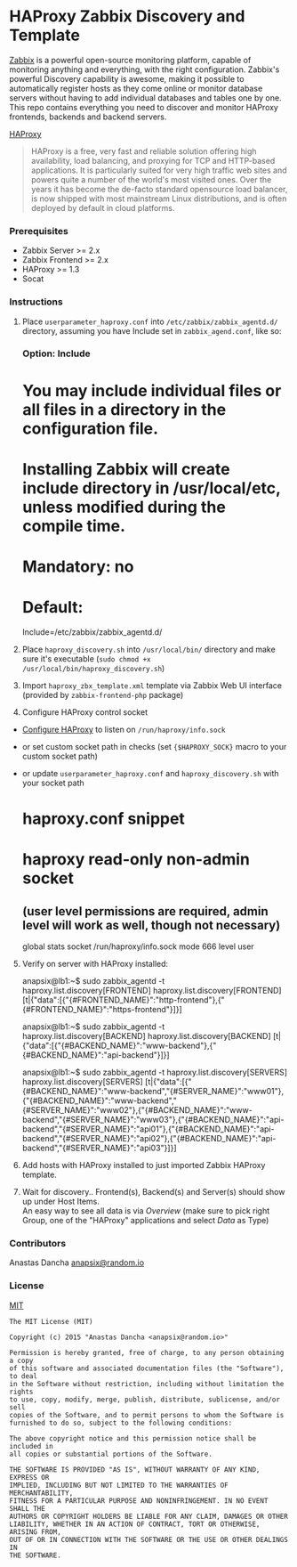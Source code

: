 HAProxy Zabbix Discovery and Template
=====================================

[Zabbix](http://zabbix.com) is a powerful open-source monitoring platform, capable of monitoring anything and everything, with the right configuration.
Zabbix's powerful Discovery capability is awesome, making it possible to automatically register hosts as they come online or monitor database servers without having to add individual databases and tables one by one.
This repo contains everything you need to discover and monitor HAProxy frontends, backends and backend servers.

[HAProxy](http://www.haproxy.org/)

> HAProxy is a free, very fast and reliable solution offering high availability, load balancing, and proxying for TCP and HTTP-based applications.
> It is particularly suited for very high traffic web sites and powers quite a number of the world's most visited ones. Over the years it has become the de-facto standard opensource load balancer, is now shipped with most mainstream Linux distributions, and is often deployed by default in cloud platforms.


### Prerequisites

* Zabbix Server >= 2.x
* Zabbix Frontend >= 2.x
* HAProxy >= 1.3
* Socat

### Instructions

1. Place `userparameter_haproxy.conf` into `/etc/zabbix/zabbix_agentd.d/` directory, assuming you have Include set in `zabbix_agend.conf`, like so:

    ### Option: Include
    # You may include individual files or all files in a directory in the configuration file.
    # Installing Zabbix will create include directory in /usr/local/etc, unless modified during the compile time.
    #
    # Mandatory: no
    # Default:
    Include=/etc/zabbix/zabbix_agentd.d/

2. Place `haproxy_discovery.sh` into `/usr/local/bin/` directory and make sure it's executable (`sudo chmod +x /usr/local/bin/haproxy_discovery.sh`)
3. Import `haproxy_zbx_template.xml` template via Zabbix Web UI interface (provided by `zabbix-frontend-php` package)
4. Configure HAProxy control socket
  - [Configure HAProxy](http://cbonte.github.io/haproxy-dconv/configuration-1.5.html#9.2) to listen on `/run/haproxy/info.sock`
  - or set custom socket path in checks (set `{$HAPROXY_SOCK}` macro to your custom socket path)
  - or update `userparameter_haproxy.conf` and `haproxy_discovery.sh` with your socket path

    # haproxy.conf snippet
    # haproxy read-only non-admin socket
    ## (user level permissions are required, admin level will work as well, though not necessary)
    global
      stats socket /run/haproxy/info.sock  mode 666 level user

5. Verify on server with HAProxy installed:

    anapsix@lb1:~$ sudo zabbix_agentd -t haproxy.list.discovery[FRONTEND]
      haproxy.list.discovery[FRONTEND]              [t|{"data":[{"{#FRONTEND_NAME}":"http-frontend"},{"{#FRONTEND_NAME}":"https-frontend"}]}]
    
    anapsix@lb1:~$ sudo zabbix_agentd -t haproxy.list.discovery[BACKEND]
      haproxy.list.discovery[BACKEND]               [t|{"data":[{"{#BACKEND_NAME}":"www-backend"},{"{#BACKEND_NAME}":"api-backend"}]}]
    
    anapsix@lb1:~$ sudo zabbix_agentd -t haproxy.list.discovery[SERVERS]
      haproxy.list.discovery[SERVERS]               [t|{"data":[{"{#BACKEND_NAME}":"www-backend","{#SERVER_NAME}":"www01"},{"{#BACKEND_NAME}":"www-backend","{#SERVER_NAME}":"www02"},{"{#BACKEND_NAME}":"www-backend","{#SERVER_NAME}":"www03"},{"{#BACKEND_NAME}":"api-backend","{#SERVER_NAME}":"api01"},{"{#BACKEND_NAME}":"api-backend","{#SERVER_NAME}":"api02"},{"{#BACKEND_NAME}":"api-backend","{#SERVER_NAME}":"api03"}]}]

6. Add hosts with HAProxy installed to just imported Zabbix HAProxy template.
7. Wait for discovery.. Frontend(s), Backend(s) and Server(s) should show up under Host Items.  
   An easy way to see all data is via _Overview_ (make sure to pick right Group, one of the "HAProxy" applications and select _Data_ as Type)


### Contributors

Anastas Dancha <anapsix@random.io>

### License

[MIT](http://opensource.org/licenses/MIT)

    The MIT License (MIT)
    
    Copyright (c) 2015 "Anastas Dancha <anapsix@random.io>"
    
    Permission is hereby granted, free of charge, to any person obtaining a copy
    of this software and associated documentation files (the "Software"), to deal
    in the Software without restriction, including without limitation the rights
    to use, copy, modify, merge, publish, distribute, sublicense, and/or sell
    copies of the Software, and to permit persons to whom the Software is
    furnished to do so, subject to the following conditions:
    
    The above copyright notice and this permission notice shall be included in
    all copies or substantial portions of the Software.
    
    THE SOFTWARE IS PROVIDED "AS IS", WITHOUT WARRANTY OF ANY KIND, EXPRESS OR
    IMPLIED, INCLUDING BUT NOT LIMITED TO THE WARRANTIES OF MERCHANTABILITY,
    FITNESS FOR A PARTICULAR PURPOSE AND NONINFRINGEMENT. IN NO EVENT SHALL THE
    AUTHORS OR COPYRIGHT HOLDERS BE LIABLE FOR ANY CLAIM, DAMAGES OR OTHER
    LIABILITY, WHETHER IN AN ACTION OF CONTRACT, TORT OR OTHERWISE, ARISING FROM,
    OUT OF OR IN CONNECTION WITH THE SOFTWARE OR THE USE OR OTHER DEALINGS IN
    THE SOFTWARE.
